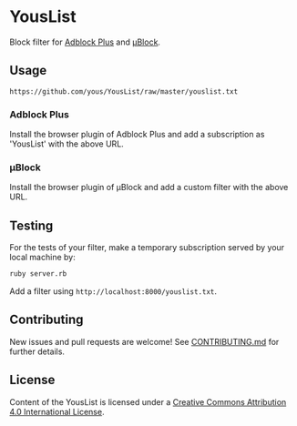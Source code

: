# YousList

Block filter for [Adblock Plus][] and [µBlock][].

[Adblock Plus]: https://adblockplus.org/
[µBlock]: https://github.com/gorhill/uBlock

## Usage

```
https://github.com/yous/YousList/raw/master/youslist.txt
```

### Adblock Plus

Install the browser plugin of Adblock Plus and add a subscription as 'YousList' with the above URL.

### µBlock

Install the browser plugin of µBlock and add a custom filter with the above URL.

## Testing

For the tests of your filter, make a temporary subscription served by your local machine by:

``` sh
ruby server.rb
```

Add a filter using `http://localhost:8000/youslist.txt`.

## Contributing

New issues and pull requests are welcome! See [CONTRIBUTING.md](CONTRIBUTING.md) for further details.

## License

Content of the YousList is licensed under a [Creative Commons Attribution 4.0 International License](http://creativecommons.org/licenses/by/4.0/).
